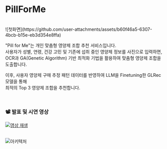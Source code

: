 # PillForMe 

<br/>  
![첫화면](https://github.com/user-attachments/assets/b60f46a5-6307-4bcb-b15e-eb3d354e8ffa)
<br/>  

"Pill for Me"는 개인 맞춤형 영양제 조합 추천 서비스입니다.  
사용자가 성별, 연령, 건강 고민 및 기존에 섭취 중인 영양제 정보를 사진으로 입력하면,  
OCR과 GA(Genetic Algorithm) 기반 최적화 기법을 활용하여 맞춤형 영양제 조합을 도출합니다.  

이후, 사용자 영양제 구매 추정 패턴 데이터를 반영하여 LLM을 Finetuning한 GLRec 모델을 통해  
최적의 Top 3 영양제 조합을 추천합니다.  

<br/>

### 📽️ 발표 및 시연 영상  
[![영상 재생](https://img.youtube.com/vi/-ulZOF3TM_0/0.jpg)](https://www.youtube.com/watch?v=-ulZOF3TM_0)  
<br/>  

![아키텍처](https://github.com/user-attachments/assets/eb557a70-e7f9-48bf-82d4-08c1074f410c)




